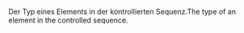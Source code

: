<span data-ttu-id="c0788-101">Der Typ eines Elements in der kontrollierten Sequenz.</span><span class="sxs-lookup"><span data-stu-id="c0788-101">The type of an element in the controlled sequence.</span></span>
